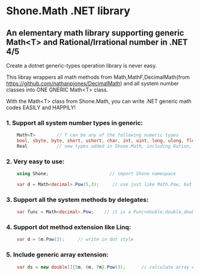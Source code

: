# Shone.Math .NET library
## An elementary math library supporting generic Math\<T\> and Rational/Irrational number in .NET 4/5
    
Create a dotnet generic-types operation library is never easy. 

This libray wrappers all math methods from Math,MathF,DecimalMath(from https://github.com/nathanpjones/DecimalMath) and all system number classes into ONE GNERIC Math\<T\> class.

With the Math\<T\> class from Shone.Math, you can write .NET generic math codes EASILY and HAPPILY!

### 1. Support all system number types in generic:
``` csharp
    Math<T>        // T can be any of the following numeric types
    bool, sbyte, byte, short, ushort, char, int, uint, long, ulong, float, double, decimal     // system type
    Real           // new types added in Shone.Math, including Ration, Irration, IrratE,Pi,Exp,Xp,Lg,Ln,Log,Pow,Sqt,Sqd 
```

### 2. Very easy to use:
``` csharp
    using Shone;                       // import Shone namespace

    var d = Math<decimal>.Pow(5,3);     // use just like Math.Pow, but it is generic now!
```

### 3. Support all the system methods by delegates:
``` csharp
    var func = Math<decimal>.Pow;    // it is a Func<double,double,double>
```

### 4. Support dot method extension like Linq:
``` csharp
    var d = 5m.Pow(3);     // write in dot style
```

### 5. Include generic array extension:
``` csharp
    var ds = new double[]{5m, 6m, 7m}.Pow(3);      // calculate array easily
```
